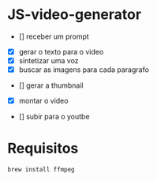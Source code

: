 # JS-video-generator

  - [] receber um prompt
  - [x] gerar o texto para o video
  - [x] sintetizar uma voz
  - [x] buscar as imagens para cada paragrafo
  - [] gerar a thumbnail
  - [x] montar o video
  - [] subir para o youtbe


# Requisitos

`brew install ffmpeg`

